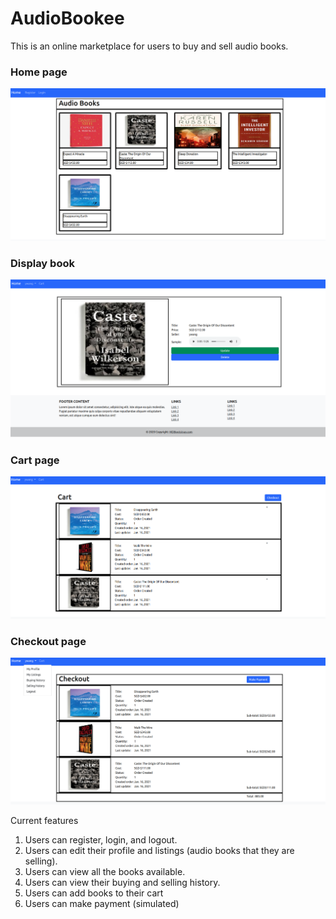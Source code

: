 # AudioBookee

This is an online marketplace for users to buy and sell audio books.

### Home page
![home_page.png](https://github.com/yaofeng-wang/AudioBookee/blob/main/project_images/home_page.png)

### Display book
![display_book.png](https://github.com/yaofeng-wang/AudioBookee/blob/main/project_images/display_book.png)

### Cart page
![cart.png](https://github.com/yaofeng-wang/AudioBookee/blob/main/project_images/cart.png)

### Checkout page
![checkout.png](https://github.com/yaofeng-wang/AudioBookee/blob/main/project_images/checkout.png)


Current features
1. Users can register, login, and logout.
2. Users can edit their profile and listings (audio books that they are selling).
3. Users can view all the books available.
4. Users can view their buying and selling history.
5. Users can add books to their cart
6. Users can make payment (simulated)



